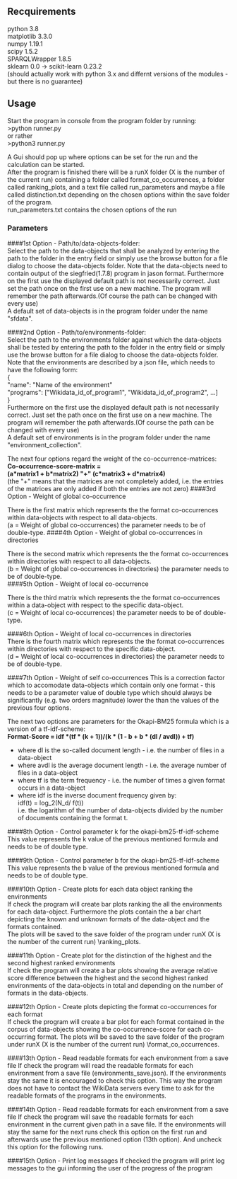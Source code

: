 ## Recquirements
python 3.8  
matplotlib 3.3.0  
numpy 1.19.1  
scipy 1.5.2  
SPARQLWrapper 1.8.5  
sklearn 0.0 -> scikit-learn 0.23.2  
(should actually work with python 3.x and differnt versions of the
modules - but there is no guarantee)  
## Usage
Start the program in console from the program folder by running:   
\>python runner.py  
or rather  
\>python3 runner.py  
  
A Gui should pop up where options can be set for the run and the calculation
can be started.  
After the program is finished there will be a runX folder (X is the number of the current run)
containing a folder called format_co_occurrences, a folder called ranking_plots,
and a text file called run_parameters and maybe a file called distinction.txt depending on the chosen options 
within the save folder of the program.  
run_parameters.txt contains the chosen options of the run
### Parameters
####1st Option - Path/to/data-objects-folder:  
Select the path to the data-objects that shall be analyzed by entering the
path to the folder in the entry field or simply use the browse button for a file dialog
to choose the data-objects folder. Note that the data-objects need to contain
output of the siegfried(1.7.8) program in jason format.
Furthermore on the first use the displayed default path is not necessarily correct.
Just set the path once on the first use on a new machine. The program will
remember the path afterwards.(Of course the path can be changed with every use)  
A default set of data-objects is in the program folder under the name "sfdata".   

####2nd Option - Path/to/environments-folder:  
Select the path to the environments folder against which the data-objects shall be tested
by entering the path to the folder in the entry field or simply use the browse button for a file dialog
to choose the data-objects folder. Note that the environments are described by a json file, which
needs to have the following form:  
{  
"name": "Name of the environment"  
  "programs": ["Wikidata_id_of_program1", "Wikidata_id_of_program2", ...]  
}  
Furthermore on the first use the displayed default path is not necessarily correct.
Just set the path once on the first use on a new machine. The program will
remember the path afterwards.(Of course the path can be changed with every use)  
A default set of environments is in the program folder under the name "environment_collection".  
  

The next four options regard the weight of the co-occurrence-matrices:  
**Co-occurrence-score-matrix =   
(a\*matrix1 + b\*matrix2) "+" (c\*matrix3 + d\*matrix4)**  
(the "+" means that the matrices are not completely added, i.e. the entries of the matrices are
only added if both the entries are not zero) 
####3rd Option - Weight of global co-occurrence  

There is the first matrix which represents the the format co-occurrences within data-objects with
respect to all data-objects.   
(a = Weight of global co-occurrences)
the parameter needs to be of double-type. 
####4th Option - Weight of global co-occurrences in directories  

There is the second matrix which represents the the format co-occurrences within directories with
respect to all data-objects.   
(b = Weight of global co-occurrences in directories)
the parameter needs to be of double-type.  
####5th Option - Weight of local co-occurrence 
  
There is the third matrix which represents the the format co-occurrences within a data-object with
respect to the specific data-object.   
(c = Weight of local co-occurrences)
the parameter needs to be of double-type. 

####6th Option - Weight of local co-occurrences in directories  
There is the fourth matrix which represents the the format co-occurrences within directories with
respect to the specific data-object.   
(d = Weight of local co-occurrences in directories)
the parameter needs to be of double-type. 
  
####7th Option - Weight of self co-occurrences
This is a correction factor which to accomodate data-objects which contain only
one format - this needs to be a parameter value of double type which should always be
significantly (e.g. two orders magnitude) lower the than the values of the 
previous four options.


The next two options are parameters for the Okapi-BM25 formula which is a version
of a tf-idf-scheme:  
**Format-Score = idf \*(tf \* (k + 1))/(k \* (1 - b + b \* (dl / avdl)) + tf)**  
- where dl is the so-called document length - i.e. the number of files in a data-object  
- where avdl is the average document length - i.e. the average number of files in a data-object  
- where tf is the term frequency - i.e. the number of times a given format occurs in a data-object  
- where idf is the inverse document frequency given by:   
idf(t) = log_2(N_d/ f(t))   
i.e. the logarithm of the number of data-objects divided by the number of documents
containing the format t.  

####8th Option - Control parameter k for the okapi-bm25-tf-idf-scheme  
This value represents the k value of the previous mentioned formula and
needs to be of double type.  

####9th Option - Control parameter b for the okapi-bm25-tf-idf-scheme  
This value represents the b value of the previous mentioned formula and
needs to be of double type.  

####10th Option - Create plots for each data object ranking the environments  
If check the program will create bar plots ranking the all the environments for
each data-object. Furthermore the plots contain the a bar chart depicting the known
and unknown formats of the data-object and the formats contained.  
The plots will be saved to the save folder of the program under runX
(X is the number of the current run)  \ranking_plots.    

####11th Option - Create plot for the distinction of the highest and the second highest ranked environments  
If check the program will create  a bar plots showing the average relative score difference 
between the highest and the second highest ranked environments of the data-objects in total
and depending on the number of formats in the data-objects.  

####12th Option - Create plots depicting the format co-occurrences for each format  
If check the program will create a bar plot for each format contained in the corpus
 of data-objects showing the co-occurrence-score for each co-occurring format. 
The plots will be saved to the save folder of the program under runX
(X is the number of the current run)  \format_co_occurrences.  

####13th Option - Read readable formats for each environment from a save file
If check the program will read the readable formats for each environment from a save file
(environments_save.json). If the environments stay the same it is encouraged to check this option.
This way the program does not have to contact the WikiData servers every time to ask for the
readable formats of the programs in the environments.  

####14th Option - Read readable formats for each environment from a save file
If check the program will save the readable formats for each environment in the current given path in a save file.
If the environments will stay the same for the next runs check this option on the first run and afterwards use
the previous mentioned option (13th option). And uncheck this option for the following runs.  

####15th Option - Print log messages
If checked the program will print log messages to the gui informing the user
of the progress of the program  



 



 



 

  



